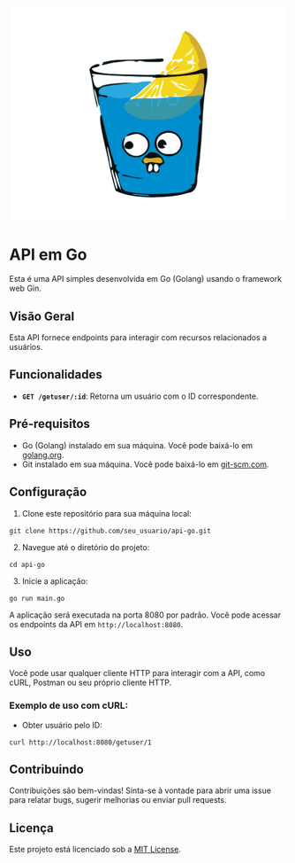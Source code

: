 <div align="center">

[<img src="./banner_gin.png" width="750" />](https://github.com/api-golang/banner_gin.png)

</div>

# API em Go

Esta é uma API simples desenvolvida em Go (Golang) usando o framework web Gin.

## Visão Geral

Esta API fornece endpoints para interagir com recursos relacionados a usuários.

## Funcionalidades

- **`GET /getuser/:id`**: Retorna um usuário com o ID correspondente.

## Pré-requisitos

- Go (Golang) instalado em sua máquina. Você pode baixá-lo em [golang.org](https://golang.org/dl/).
- Git instalado em sua máquina. Você pode baixá-lo em [git-scm.com](https://git-scm.com/downloads).

## Configuração

1. Clone este repositório para sua máquina local:

```
git clone https://github.com/seu_usuario/api-go.git
```

2. Navegue até o diretório do projeto:

```
cd api-go
```

3. Inicie a aplicação:

```
go run main.go
```

A aplicação será executada na porta 8080 por padrão. Você pode acessar os endpoints da API em `http://localhost:8080`.

## Uso

Você pode usar qualquer cliente HTTP para interagir com a API, como cURL, Postman ou seu próprio cliente HTTP.

### Exemplo de uso com cURL:

- Obter usuário pelo ID:

```
curl http://localhost:8080/getuser/1
```

## Contribuindo

Contribuições são bem-vindas! Sinta-se à vontade para abrir uma issue para relatar bugs, sugerir melhorias ou enviar pull requests.

## Licença

Este projeto está licenciado sob a [MIT License](LICENSE).
